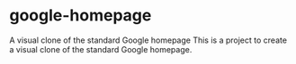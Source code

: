 # google-homepage
A visual clone of the standard Google homepage
This is a project to create a visual clone of the standard Google homepage.

